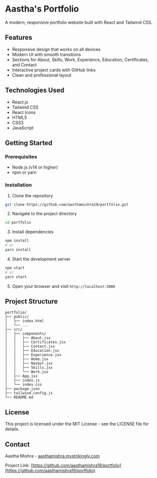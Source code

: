 # Aastha's Portfolio

A modern, responsive portfolio website built with React and Tailwind CSS.

## Features

- Responsive design that works on all devices
- Modern UI with smooth transitions
- Sections for About, Skills, Work, Experience, Education, Certificates, and Contact
- Interactive project cards with GitHub links
- Clean and professional layout

## Technologies Used

- React.js
- Tailwind CSS
- React Icons
- HTML5
- CSS3
- JavaScript

## Getting Started

### Prerequisites

- Node.js (v14 or higher)
- npm or yarn

### Installation

1. Clone the repository
```bash
git clone https://github.com/aasthamishra19/portfolio.git
```

2. Navigate to the project directory
```bash
cd portfolio
```

3. Install dependencies
```bash
npm install
# or
yarn install
```

4. Start the development server
```bash
npm start
# or
yarn start
```

5. Open your browser and visit `http://localhost:3000`

## Project Structure

```
portfolio/
├── public/
│   ├── index.html
│   └── ...
├── src/
│   ├── components/
│   │   ├── About.jsx
│   │   ├── Certificates.jsx
│   │   ├── Contact.jsx
│   │   ├── Education.jsx
│   │   ├── Experience.jsx
│   │   ├── Home.jsx
│   │   ├── Navbar.jsx
│   │   ├── Skills.jsx
│   │   └── Work.jsx
│   ├── App.jsx
│   ├── index.js
│   └── index.css
├── package.json
├── tailwind.config.js
└── README.md
```

## License

This project is licensed under the MIT License - see the LICENSE file for details.

## Contact

Aastha Mishra - [aasthamishra.mystrikingly.com](https://aasthamishra.mystrikingly.com)

Project Link: [https://github.com/aasthamishra19/portfolio](https://github.com/aasthamishra19/portfolio) 